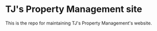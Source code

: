 # TJ's Property Management site

This is the repo for maintaining TJ's Property Management's website.
